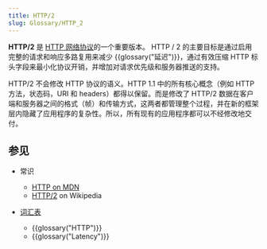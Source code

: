 ```yaml
---
title: HTTP/2
slug: Glossary/HTTP_2
---
```

**HTTP/2** 是 [HTTP 网络协议](/zh-CN/docs/Web/HTTP/Basics_of_HTTP)的一个重要版本。 HTTP / 2 的主要目标是通过启用完整的请求和响应多路复用来减少 {{glossary("延迟")}}，通过有效压缩 HTTP 标头字段来最小化协议开销，并增加对请求优先级和服务器推送的支持。

HTTP/2 不会修改 HTTP 协议的语义。HTTP 1.1 中的所有核心概念（例如 HTTP 方法，状态码，URI 和 headers）都得以保留。而是修改了 HTTP/2 数据在客户端和服务器之间的格式（帧）和传输方式，这两者都管理整个过程，并在新的框架层内隐藏了应用程序的复杂性。所以，所有现有的应用程序都可以不经修改地交付。

## 参见

- 常识

  - [HTTP on MDN](/zh-CN/docs/Web/HTTP)
  - [HTTP/2](https://zh.wikipedia.org/wiki/HTTP/2) on Wikipedia

- [词汇表](/zh-CN/docs/Glossary)

  - {{glossary("HTTP")}}
  - {{glossary("Latency")}}
